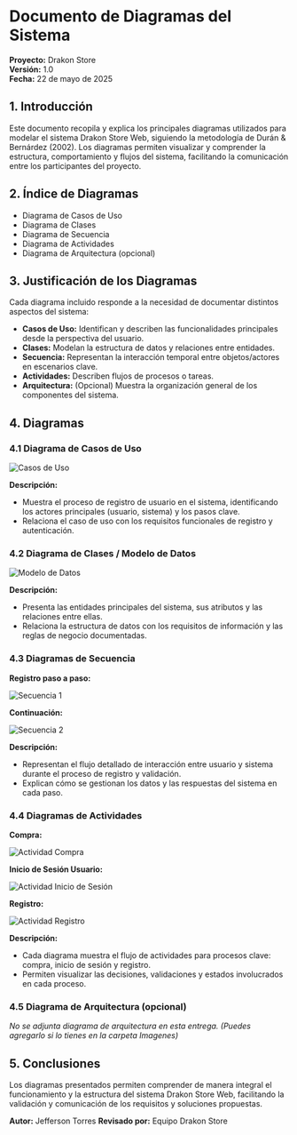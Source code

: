 # Documento de Diagramas del Sistema

**Proyecto:** Drakon Store  
**Versión:** 1.0  
**Fecha:** 22 de mayo de 2025

## 1. Introducción

Este documento recopila y explica los principales diagramas utilizados para modelar el sistema Drakon Store Web, siguiendo la metodología de Durán & Bernárdez (2002). Los diagramas permiten visualizar y comprender la estructura, comportamiento y flujos del sistema, facilitando la comunicación entre los participantes del proyecto.

## 2. Índice de Diagramas
- Diagrama de Casos de Uso
- Diagrama de Clases
- Diagrama de Secuencia
- Diagrama de Actividades
- Diagrama de Arquitectura (opcional)

## 3. Justificación de los Diagramas
Cada diagrama incluido responde a la necesidad de documentar distintos aspectos del sistema:
- **Casos de Uso:** Identifican y describen las funcionalidades principales desde la perspectiva del usuario.
- **Clases:** Modelan la estructura de datos y relaciones entre entidades.
- **Secuencia:** Representan la interacción temporal entre objetos/actores en escenarios clave.
- **Actividades:** Describen flujos de procesos o tareas.
- **Arquitectura:** (Opcional) Muestra la organización general de los componentes del sistema.

## 4. Diagramas

### 4.1 Diagrama de Casos de Uso

![Casos de Uso](Imagenes/Diagrama%20de%20Caso%20de%20Uso%20(Registro).png)

**Descripción:**
- Muestra el proceso de registro de usuario en el sistema, identificando los actores principales (usuario, sistema) y los pasos clave.
- Relaciona el caso de uso con los requisitos funcionales de registro y autenticación.

### 4.2 Diagrama de Clases / Modelo de Datos

![Modelo de Datos](Imagenes/Diagrama%20Modelo%20De%20Datos.jpg)

**Descripción:**
- Presenta las entidades principales del sistema, sus atributos y las relaciones entre ellas.
- Relaciona la estructura de datos con los requisitos de información y las reglas de negocio documentadas.

### 4.3 Diagramas de Secuencia

**Registro paso a paso:**

![Secuencia 1](Imagenes/Diagrama%20de%20Secuencia(Paso%20a%20%20Paso).png)

**Continuación:**

![Secuencia 2](Imagenes/Diagrama%20de%20Secuencia(Paso%20a%20%20Paso)%20Parte%202.png)

**Descripción:**
- Representan el flujo detallado de interacción entre usuario y sistema durante el proceso de registro y validación.
- Explican cómo se gestionan los datos y las respuestas del sistema en cada paso.

### 4.4 Diagramas de Actividades

**Compra:**

![Actividad Compra](Imagenes/Diagrama%20de%20Actividad(Compra).png)

**Inicio de Sesión Usuario:**

![Actividad Inicio de Sesión](Imagenes/Diagrama%20de%20Actividad(Inicio%20de%20Sesi%C3%B3n%20Usuario).png)

**Registro:**

![Actividad Registro](Imagenes/Diagrama%20de%20Actividad(Registro).png)

**Descripción:**
- Cada diagrama muestra el flujo de actividades para procesos clave: compra, inicio de sesión y registro.
- Permiten visualizar las decisiones, validaciones y estados involucrados en cada proceso.

### 4.5 Diagrama de Arquitectura (opcional)

*No se adjunta diagrama de arquitectura en esta entrega. (Puedes agregarlo si lo tienes en la carpeta Imagenes)*

## 5. Conclusiones

Los diagramas presentados permiten comprender de manera integral el funcionamiento y la estructura del sistema Drakon Store Web, facilitando la validación y comunicación de los requisitos y soluciones propuestas.

**Autor:** Jefferson Torres
**Revisado por:** Equipo Drakon Store
